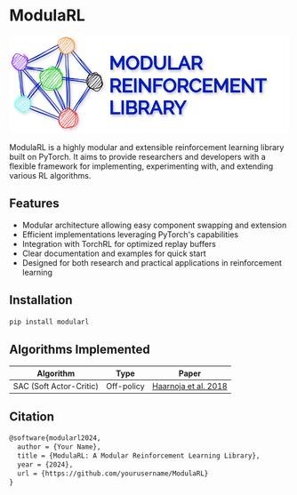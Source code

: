 # ModulaRL
<div align="center">
  <img src="assets/modulaRL_logo.svg" alt="ModulaRL Logo">
</div>

ModulaRL is a highly modular and extensible reinforcement learning library built on PyTorch. It aims to provide researchers and developers with a flexible framework for implementing, experimenting with, and extending various RL algorithms.

## Features

- Modular architecture allowing easy component swapping and extension
- Efficient implementations leveraging PyTorch's capabilities
- Integration with TorchRL for optimized replay buffers
- Clear documentation and examples for quick start
- Designed for both research and practical applications in reinforcement learning

## Installation

```bash
pip install modularl
```
## Algorithms Implemented

| Algorithm | Type | Paper |
|-----------|------|-------|
| SAC (Soft Actor-Critic) | Off-policy | [Haarnoja et al. 2018](https://arxiv.org/abs/1801.01290) |


## Citation
```
@software{modularl2024,
  author = {Your Name},
  title = {ModulaRL: A Modular Reinforcement Learning Library},
  year = {2024},
  url = {https://github.com/yourusername/ModulaRL}
}
```
